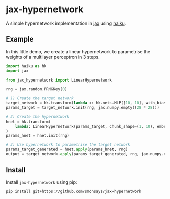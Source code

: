 # jax-hypernetwork

A simple hypernetwork implementation in [jax](https://github.com/google/jax/) using [haiku](https://github.com/deepmind/dm-haiku).

## Example

In this little demo, we create a linear hypernetwork to parametrise the weights of a multilayer perceptron in 3 steps.
```python
import haiku as hk
import jax

from jax_hypernetwork import LinearHypernetwork

rng = jax.random.PRNGKey(0)

# 1) Create the target network
target_network = hk.transform(lambda x: hk.nets.MLP([10, 10], with_bias=False)(x))
params_target = target_network.init(rng, jax.numpy.empty((28 * 28)))

# 2) Create the hypernetwork
hnet = hk.transform(
    lambda: LinearHypernetwork(params_target, chunk_shape=(1, 10), embedding_dim=7)()
)
params_hnet = hnet.init(rng)

# 3) Use hypernetwork to parametrise the target network
params_target_generated = hnet.apply(params_hnet, rng)
output = target_network.apply(params_target_generated, rng, jax.numpy.empty((28 * 28)))
```

## Install
Install `jax-hypernetwork` using pip:
```
pip install git+https://github.com/smonsays/jax-hypernetwork
```